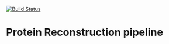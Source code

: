 [![Build Status](https://travis-ci.org/Nico-Curti/ProteinPipe.svg?branch=master)](https://travis-ci.org/Nico-Curti/ProteinPipe)

# Protein Reconstruction pipeline
